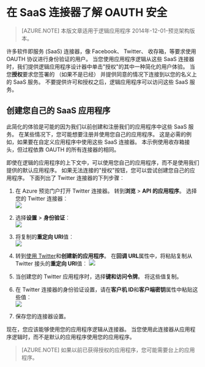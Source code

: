 <properties
    pageTitle="OAUTH 安全的 SaaS 连接器和 API 的应用程序 |Azure"
    description="阅读有关 OAUTH 的连接器和 Azure 应用程序服务; 在 API 应用程序中的安全信息microservices 的体系结构;saas"
    services="logic-apps"
    documentationCenter=""
    authors="MandiOhlinger"
    manager="dwrede"
    editor="cgronlun"/>

<tags
    ms.service="logic-apps"
    ms.workload="integration"
    ms.tgt_pltfrm="na"
    ms.devlang="na"
    ms.topic="article"
    ms.date="08/23/2016"
    ms.author="mandia"/>


# <a name="learn-about-oauth-security-in-saas-connectors"></a>在 SaaS 连接器了解 OAUTH 安全

>[AZURE.NOTE] 本版文章适用于逻辑应用程序 2014年-12-01-预览架构版本。

许多软件即服务 (SaaS) 连接器，像 Facebook、 Twitter、 收存箱，等要求使用 OAUTH 协议进行身份验证的用户。  当您使用应用程序逻辑从这些 SaaS 连接器时，我们提供逻辑应用程序设计器中单击"授权"的其中一种简化的用户体验。 当您**授权**要求您签署的 （如果不是已经） 并提供同意的情况下连接到以您的名义上的 SaaS 服务。 不要提供许可和授权之后，逻辑应用程序可以访问这些 SaaS 服务。

## <a name="create-your-own-saas-app"></a>创建您自己的 SaaS 应用程序
此简化的体验是可能的因为我们以前创建和注册我们的应用程序中这些 SaaS 服务。  在某些情况下，您可能想要注册并使用您自己的应用程序。  这是必需的例如，如果要在自定义应用程序中使用这些 SaaS 连接器。 本示例使用收存箱接头，但过程依靠 OAUTH 的所有连接器的相同。

即使在逻辑的应用程序的上下文中，可以使用您自己的应用程序，而不是使用我们提供的默认应用程序。 如果无法连接的"授权"按钮，您可以尝试创建您自己的应用程序。 下面列出了 Twitter 连接器的下列步骤︰

1. 在 Azure 预览门户打开 Twitter 连接器。 转到**浏览** > **API 的应用程序**。 选择您的 Twitter 连接器︰  
    ![][1]

2. 选择**设置** > **身份验证**︰  
    ![][2]

3. 将复制的**重定向 URI**值︰  
    ![][3]

4. 转到[使用 Twitter](http://apps.twitter.com)和**创建新的应用程序**。 在**回调 URL**属性中，将粘贴复制从 Twitter 接头的**重定向 URI**值︰ ![][4]  
5. 当创建您的 Twitter 应用程序时，选择**键和访问令牌**。 将这些值复制。
6. 在 Twitter 连接器的身份验证设置，请在**客户机 ID**和**客户端密钥**属性中粘贴这些值︰   
    ![][5]  
7. 保存您的连接器设置。  

现在，您应该能够使用您的应用程序逻辑从连接器。 当您使用此连接器从应用程序逻辑时，而不是默认的应用程序使用您的应用程序。  

> [AZURE.NOTE] 如果以前已获得授权的应用程序，您可能需要台上的应用程序。


<!--Image references-->
[1]: ./media/app-service-logic-oauth-security/TwitterConnector.png
[2]: ./media/app-service-logic-oauth-security/Authentication.png
[3]: ./media/app-service-logic-oauth-security/RedirectURI.png
[4]: ./media/app-service-logic-oauth-security/TwitterApp.png
[5]: ./media/app-service-logic-oauth-security/TwitterKeys.png
